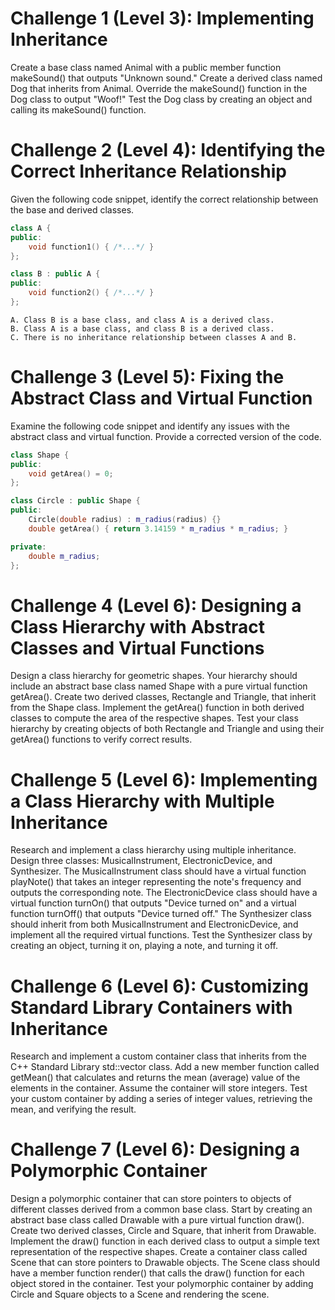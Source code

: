 # Challenge 1 (Level 3): Implementing Inheritance

Create a base class named Animal with a public member function makeSound() that outputs "Unknown sound." Create a derived class named Dog that inherits from Animal. Override the makeSound() function in the Dog class to output "Woof!" Test the Dog class by creating an object and calling its makeSound() function.

# Challenge 2 (Level 4): Identifying the Correct Inheritance Relationship

Given the following code snippet, identify the correct relationship between the base and derived classes.

```cpp
class A {
public:
    void function1() { /*...*/ }
};

class B : public A {
public:
    void function2() { /*...*/ }
};
```

```
A. Class B is a base class, and class A is a derived class.
B. Class A is a base class, and class B is a derived class.
C. There is no inheritance relationship between classes A and B.
```

# Challenge 3 (Level 5): Fixing the Abstract Class and Virtual Function

Examine the following code snippet and identify any issues with the abstract class and virtual function. Provide a corrected version of the code.

```cpp
class Shape {
public:
    void getArea() = 0;
};

class Circle : public Shape {
public:
    Circle(double radius) : m_radius(radius) {}
    double getArea() { return 3.14159 * m_radius * m_radius; }

private:
    double m_radius;
};
```

# Challenge 4 (Level 6): Designing a Class Hierarchy with Abstract Classes and Virtual Functions

Design a class hierarchy for geometric shapes. Your hierarchy should include an abstract base class named Shape with a pure virtual function getArea(). Create two derived classes, Rectangle and Triangle, that inherit from the Shape class. Implement the getArea() function in both derived classes to compute the area of the respective shapes. Test your class hierarchy by creating objects of both Rectangle and Triangle and using their getArea() functions to verify correct results.

# Challenge 5 (Level 6): Implementing a Class Hierarchy with Multiple Inheritance

Research and implement a class hierarchy using multiple inheritance. Design three classes: MusicalInstrument, ElectronicDevice, and Synthesizer. The MusicalInstrument class should have a virtual function playNote() that takes an integer representing the note's frequency and outputs the corresponding note. The ElectronicDevice class should have a virtual function turnOn() that outputs "Device turned on" and a virtual function turnOff() that outputs "Device turned off." The Synthesizer class should inherit from both MusicalInstrument and ElectronicDevice, and implement all the required virtual functions. Test the Synthesizer class by creating an object, turning it on, playing a note, and turning it off.

# Challenge 6 (Level 6): Customizing Standard Library Containers with Inheritance

Research and implement a custom container class that inherits from the C++ Standard Library std::vector class. Add a new member function called getMean() that calculates and returns the mean (average) value of the elements in the container. Assume the container will store integers. Test your custom container by adding a series of integer values, retrieving the mean, and verifying the result.

# Challenge 7 (Level 6): Designing a Polymorphic Container

Design a polymorphic container that can store pointers to objects of different classes derived from a common base class. Start by creating an abstract base class called Drawable with a pure virtual function draw(). Create two derived classes, Circle and Square, that inherit from Drawable. Implement the draw() function in each derived class to output a simple text representation of the respective shapes. Create a container class called Scene that can store pointers to Drawable objects. The Scene class should have a member function render() that calls the draw() function for each object stored in the container. Test your polymorphic container by adding Circle and Square objects to a Scene and rendering the scene.